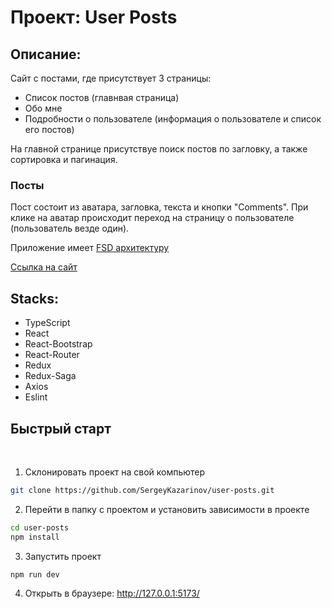 # Проект: User Posts

## Описание:

Сайт с постами, где присутствует 3 страницы: 
- Список постов (главнвая страница)  
- Обо мне  
- Подробности о пользователе (информация о пользователе и список его постов)  

На главной странице присутствуе поиск постов по загловку, а также сортировка и пагинация.


### **Посты**

Пост состоит из аватара, загловка, текста и кнопки "Comments". При клике на аватар происходит переход на страницу о пользователе (пользователь везде один).

Приложение имеет [FSD архитектуру](https://feature-sliced.design/)

[Ссылка на сайт](https://user-posts-five.vercel.app/)


## Stacks:

- TypeScript
- React
- React-Bootstrap
- React-Router
- Redux
- Redux-Saga
- Axios
- Eslint

## Быстрый старт

<br />

1. Склонировать проект на свой компьютер

```bash
git clone https://github.com/SergeyKazarinov/user-posts.git
```

2. Перейти в папку с проектом и установить зависимости в проекте

```bash
cd user-posts
npm install
```

3. Запустить проект

```bash
npm run dev
```

4. Открыть в браузере: http://127.0.0.1:5173/


